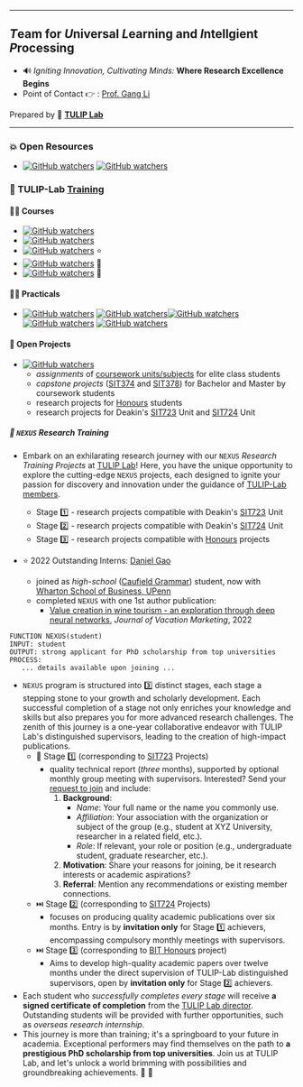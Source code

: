
----

## *T*eam for *U*niversal *L*earning and *I*ntellgient *P*rocessing

- :loud_sound: *Igniting Innovation, Cultivating Minds:* **Where Research Excellence Begins**
- Point of Contact :point_right: : [Prof. Gang Li](https://github.com/tuliplab)

Prepared by :tulip: **[TULIP Lab](https://www.tulip.org.au/members)**

---

### :boom: Open Resources 

- [![GitHub watchers](https://img.shields.io/badge/tulip--lab-Open--Data-brightgreen?style=plastic)](https://www.tulip.org.au/open-data) [![GitHub watchers](https://img.shields.io/badge/tulip--lab-Open--Code-brightgreen?style=plastic)](https://www.tulip.org.au/open-code) 


### :juggling_person: TULIP-Lab [Training](https://www.tulip.org.au/research-training)

#### :man_teacher: Courses

- [![GitHub watchers](https://img.shields.io/badge/tulip--lab-Math--Foundations--for--Data--Scientists-brightgreen?style=plastic)](https://github.com/tulip-lab/math-foundation-for-data-scientists) 
- [![GitHub watchers](https://img.shields.io/badge/tulip--lab-SIT742--Modern--Data--Science-brightgreen?style=plastic)](https://github.com/tulip-lab/sit742) 
- [![GitHub watchers](https://img.shields.io/badge/tulip--lab-Pattern--Classification-brightgreen?style=plastic)](https://github.com/tulip-lab/pattern-classification)  :star:
- [![GitHub watchers](https://img.shields.io/badge/tulip--lab-Statistical--Machine--Learning-brightgreen?style=plastic)](https://github.com/tulip-lab/statistical-machine-learning) :star2:
- [![GitHub watchers](https://img.shields.io/badge/tulip--lab-Privacy--aware--Data--Science-brightgreen?style=plastic)](https://github.com/tulip-lab/privacy-aware-data-science) :star2:

#### :weight_lifting_man: Practicals

- [![GitHub watchers](https://img.shields.io/badge/tulip--lab-FLIP00-brightgreen?style=plastic)](https://github.com/tulip-lab/flip00) [![GitHub watchers](https://img.shields.io/badge/tulip--lab-FLIP01-brightgreen?style=plastic)](https://github.com/tulip-lab/flip01)[![GitHub watchers](https://img.shields.io/badge/tulip--lab-SIT742-brightgreen?style=plastic)](https://github.com/tulip-lab/sit742) [![GitHub watchers](https://img.shields.io/badge/tulip--lab-FLIP02-brightgreen?style=plastic)](https://github.com/tulip-lab/flip02) [![GitHub watchers](https://img.shields.io/badge/tulip--lab-FLIP03-brightgreen?style=plastic)](https://github.com/tulip-lab/flip03) 


#### :horse_racing: Open Projects

- [![GitHub watchers](https://img.shields.io/badge/tulip--lab-Open--Projects-brightgreen?style=plastic)](https://github.com/tulip-lab/open-projects) 
  - *assignments* of [coursework units/subjects](#man_teacher-courses) for elite class students 
  - *capstone projects* ([SIT374](https://www.deakin.edu.au/courses/unit?unit=SIT374) and [SIT378](https://www.deakin.edu.au/courses/unit?unit=SIT378)) for Bachelor and Master by coursework students
  - research projects for [Honours](https://www.deakin.edu.au/course/bachelor-information-technology-honours)  students 
  - research projects for Deakin's [SIT723](https://www.deakin.edu.au/courses/unit?unit=SIT723) Unit and [SIT724](https://www.deakin.edu.au/courses/unit?unit=SIT724) Unit 
   
#####  :runner: **`NEXUS`** Research Training
  - Embark on an exhilarating research journey with our `NEXUS` *Research Training Projects* at [TULIP Lab](https://www.tulip.org.au)! Here, you have the unique opportunity to explore the cutting-edge `NEXUS` projects, each designed to ignite your passion for discovery and innovation under the guidance of [TULIP-Lab members](https://www.tulip.org.au/members).
    - Stage :one: - research projects compatible with Deakin's [SIT723](https://www.deakin.edu.au/courses/unit?unit=SIT723) Unit
    - Stage :two: - research projects compatible with Deakin's [SIT724](https://www.deakin.edu.au/courses/unit?unit=SIT724) Unit
    - Stage :three: - research projects compatible with [Honours](https://www.deakin.edu.au/course/bachelor-information-technology-honours) projects

  - :star: 2022 Outstanding Interns: [Daniel Gao](https://www.linkedin.com/in/dan-gao) 
    - joined as *high-school* ([Caufield Grammar](https://www.caulfieldgs.vic.edu.au/)) student, now with [Wharton School of Business, UPenn](https://www.wharton.upenn.edu/) 
    - completed `NEXUS` with one 1st author publication: 
      - [Value creation in wine tourism - an exploration through deep neural networks](https://doi.org/10.1177/13567667221140605), *Journal of Vacation Marketing*, 2022

   ```
  FUNCTION NEXUS(student)
  INPUT: student
  OUTPUT: strong applicant for PhD scholarship from top universities
  PROCESS:
      ... details available upon joining ...
  ```

  - `NEXUS` program is structured into :three: distinct stages, each stage a stepping stone to your growth and scholarly development. Each successful completion of a stage not only enriches your knowledge and skills but also prepares you for more advanced research challenges. The zenith of this journey is a one-year collaborative endeavor with TULIP Lab's distinguished supervisors, leading to the creation of high-impact publications. 
    - :cinema: Stage :one: (corresponding to [SIT723](https://www.deakin.edu.au/courses/unit?unit=SIT723) Projects) 
      - quality technical report (*three* months), supported by optional monthly group meeting with supervisors. Interested? Send your [request to join](https://groups.google.com/g/Nexus-S1) and include:
        1. **Background**:
             - *Name*: Your full name or the name you commonly use.
             - *Affiliation*: Your association with the organization or subject of the group (e.g., student at XYZ University, researcher in a related field, etc.).
             - *Role*: If relevant, your role or position (e.g., undergraduate student, graduate researcher, etc.).
        2. **Motivation**: Share your reasons for joining, be it research interests or academic aspirations?
        3. **Referral**: Mention any recommendations or existing member connections.
    - :next_track_button: Stage :two: (corresponding to [SIT724](https://www.deakin.edu.au/courses/unit?unit=SIT724) Projects) 
      - focuses on producing quality academic publications over six months. Entry is by **invitation only** for Stage :one: achievers, encompassing compulsory monthly meetings with supervisors.
    - :next_track_button: Stage :three: (corresponding to [BIT Honours](https://www.deakin.edu.au/course/bachelor-information-technology-honours) project) 
      - Aims to develop high-quality academic papers over twelve months under the direct supervision of TULIP-Lab distinguished supervisors, open by **invitation only** for Stage :two: achievers.
  - Each student who *successfully completes every stage* will receive **a signed certificate of completion** from the [TULIP Lab director](https://www.tulip.org.au/members/gangli/). Outstanding students will be provided with further opportunities, such as *overseas research internship*. 
  - This journey is more than training; it's a springboard to your future in academia. Exceptional performers may find themselves on the path to **a prestigious PhD scholarship from top universities**. Join us at TULIP Lab, and let's unlock a world brimming with possibilities and groundbreaking achievements. :rocket: :star2:

